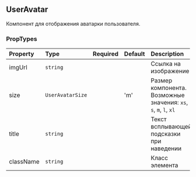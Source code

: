 ## UserAvatar

Компонент для отображения аватарки пользователя.

### PropTypes

| Property  | Type             | Required | Default | Description                                                      |
| :-------- | :--------------- | :------- | :------ | :--------------------------------------------------------------- |
| imgUrl    | `string`         |          |         | Ссылка на изображение                                            |
| size      | `UserAvatarSize` |          | 'm'     | Размер компонента. Возможные значения: `xs`, `s`, `m`, `l`, `xl` |
| title     | `string`         |          |         | Текст всплывающей подсказки при наведении                        |
| className | `string`         |          |         | Класс элемента                                                   |
